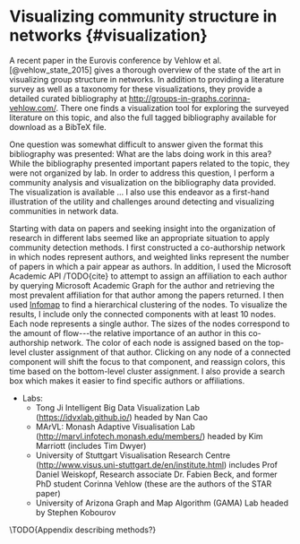 # Visualizing community structure in networks {#visualization}

[](#visualization)

A recent paper in the Eurovis conference by Vehlow et al. [@vehlow_state_2015] gives a thorough overview of the state of the art in visualizing group structure in networks. In addition to providing a literature survey as well as a taxonomy for these visualizations, they provide a detailed curated bibliography at <http://groups-in-graphs.corinna-vehlow.com/>. There one finds a visualization tool for exploring the surveyed literature on this topic, and also the full tagged bibliography available for download as a BibTeX file.

One question was somewhat difficult to answer given the format this bibliography was presented: What are the labs doing work in this area? While the bibliography presented important papers related to the topic, they were not organized by lab. In order to address this question, I perform a community analysis and visualization on the bibliography data provided. The visualization is available ... I also use this endeavor as a first-hand illustration of the utility and challenges around detecting and visualizing communities in network data.

Starting with data on papers and seeking insight into the organization of research in different labs seemed like an appropriate situation to apply community detection methods. I first constructed a co-authorship network in which nodes represent authors, and weighted links represent the number of papers in which a pair appear as authors. In addition, I used the Microsoft Academic API /TODO{cite} to attempt to assign an affiliation to each author by querying Microsoft Academic Graph for the author and retrieving the most prevalent affiliation for that author among the papers returned. I then used [Infomap](#the-dynamical-perspective) to find a hierarchical clustering of the nodes. To visualize the results, I include only the connected components with at least 10 nodes. Each node represents a single author. The sizes of the nodes correspond to the amount of flow---the relative importance of an author in this co-authorship network. The color of each node is assigned based on the top-level cluster assignment of that author. Clicking on any node of a connected component will shift the focus to that component, and reassign colors, this time based on the bottom-level cluster assignment. I also provide a search box which makes it easier to find specific authors or affiliations.

+ Labs:
	+ Tong Ji Intelligent Big Data Visualization Lab (<https://idvxlab.github.io/>) headed by Nan Cao
	+ MArVL: Monash Adaptive Visualisation Lab (<http://marvl.infotech.monash.edu/members/>) headed by Kim Marriott (includes Tim Dwyer)
	+ University of Stuttgart Visualisation Research Centre (<http://www.visus.uni-stuttgart.de/en/institute.html>) includes Prof Daniel Weiskopf, Research associate Dr. Fabien Beck, and former PhD student Corinna Vehlow (these are the authors of the STAR paper)
	+ University of Arizona Graph and Map Algorithm (GAMA) Lab headed by Stephen Kobourov

\TODO{Appendix describing methods?}

